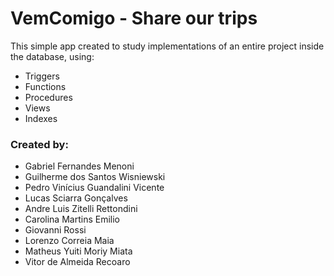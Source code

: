 # VemComigo - Share our trips
This simple app created to study implementations of an entire project inside the database, using:

- Triggers
- Functions
- Procedures
- Views
- Indexes

### Created by:
- Gabriel Fernandes Menoni
- Guilherme dos Santos Wisniewski
- Pedro Vinícius Guandalini Vicente
- Lucas Sciarra Gonçalves
- Andre Luis Zitelli Rettondini
- Carolina Martins Emilio
- Giovanni Rossi
- Lorenzo Correia Maia
- Matheus Yuiti Moriy Miata
- Vitor de Almeida Recoaro

